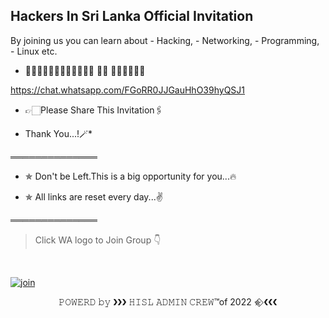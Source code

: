 ## Hackers In Sri Lanka Official Invitation 

By joining us you can learn about 
            - Hacking, 
            - Networking,
            - Programming,
            - Linux etc.

- ✯𝙰𝚍𝚖𝚒𝚜𝚜𝚒⃢⃢𝚘𝚗 𝙾𝚏 𝙷𝙸𝚂𝙻✺᭄  

https://chat.whatsapp.com/FGoRR0JJGauHhO39hyQSJ1


- 👉🏻Please Share This Invitation🖇️

- Thank You...!🪄*

══════════════

- ✯  Don't be Left.This is a big opportunity for you...🔥

- ✯  All links are reset every day...✌️

══════════════

> Click WA logo to Join Group 👇
<br>

  [![join](https://github.com/Alien-alfa/PublicBot/blob/main/wlogo.svg.png)](https://chat.whatsapp.com/JTMQnUKHpEa930Q4ag9hQu)

  <div align="center">

𝙿𝙾𝚆𝙴𝚁𝙳 𝚋𝚢  ❯❯❯  𝙷𝙸𝚂𝙻 𝙰𝙳𝙼𝙸𝙽 𝙲𝚁𝙴𝚆™of 2022 ✯⃟    ❮❮❮
